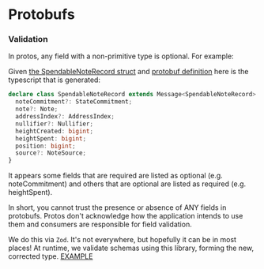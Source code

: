 # Protobufs

### Validation

In protos, any field with a non-primitive type is optional. For example:

Given [the SpendableNoteRecord struct](https://github.com/penumbra-zone/penumbra/blob/39864c64fb7478ce255dd3e5a829c178933d06fb/crates/view/src/note_record.rs#L13-L24) and [protobuf definition](https://buf.build/penumbra-zone/penumbra/docs/main:penumbra.view.v1alpha1#penumbra.view.v1alpha1.SpendableNoteRecord) here is the typescript that is generated:

```typescript
declare class SpendableNoteRecord extends Message<SpendableNoteRecord> {
  noteCommitment?: StateCommitment;
  note?: Note;
  addressIndex?: AddressIndex;
  nullifier?: Nullifier;
  heightCreated: bigint;
  heightSpent: bigint;
  position: bigint;
  source?: NoteSource;
}
```

It appears some fields that are required are listed as optional (e.g. noteCommitment) and others that are optional are listed as required (e.g. heightSpent).

In short, you cannot trust the presence or absence of ANY fields in protobufs. Protos don't acknowledge how the application intends to use them and consumers are responsible for field validation.

We do this via `Zod`. It's not everywhere, but hopefully it can be in most places! At runtime, we validate schemas using this library, forming the new, corrected type. [EXAMPLE](packages/wasm/src/keys.ts)
